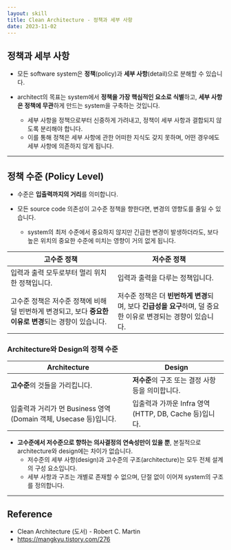 ```yaml
---
layout: skill
title: Clean Architecture - 정책과 세부 사항
date: 2023-11-02
---
```



## 정책과 세부 사항

- 모든 software system은 **정책**(policy)과 **세부 사항**(detail)으로 분해할 수 있습니다.

- architect의 목표는 system에서 **정책을 가장 핵심적인 요소로 식별**하고, **세부 사항은 정책에 무관**하게 만드는 system을 구축하는 것입니다.
    - 세부 사항을 정책으로부터 신중하게 가려내고, 정책이 세부 사항과 결합되지 않도록 분리해야 합니다.
    - 이를 통해 정책은 세부 사항에 관한 어떠한 지식도 갖지 못하며, 어떤 경우에도 세부 사항에 의존하지 않게 됩니다.


---


## 정책 수준 (Policy Level)

- 수준은 **입출력까지의 거리**를 의미합니다.

- 모든 source code 의존성이 고수준 정책을 향한다면, 변경의 영향도를 줄일 수 있습니다.
    - system의 최저 수준에서 중요하지 않지만 긴급한 변경이 발생하더라도, 보다 높은 위치의 중요한 수준에 미치는 영향이 거의 없게 됩니다.

| 고수준 정책 | 저수준 정책 |
| --- | --- |
| 입력과 출력 모두로부터 멀리 위치한 정책입니다. | 입력과 출력을 다루는 정책입니다. |
| 고수준 정책은 저수준 정책에 비해 덜 빈번하게 변경되고, 보다 **중요한 이유로 변경**되는 경향이 있습니다. | 저수준 정책은 더 **빈번하게 변경**되며, 보다 **긴급성을 요구**하며, 덜 중요한 이유로 변경되는 경향이 있습니다. |


### Architecture와 Design의 정책 수준

| Architecture | Design |
| --- | --- |
| **고수준**의 것들을 가리킵니다. | **저수준**의 구조 또는 결정 사항 등을 의미합니다. |
| 입출력과 거리가 먼 Business 영역(Domain 객체, Usecase 등)입니다. | 입출력과 가까운 Infra 영역(HTTP, DB, Cache 등)입니다. |

- **고수준에서 저수준으로 향하는 의사결정의 연속성만이 있을 뿐**, 본질적으로 architecture와 design에는 차이가 없습니다.
    - 저수준의 세부 사항(design)과 고수준의 구조(architecture)는 모두 전체 설계의 구성 요소입니다.
    - 세부 사항과 구조는 개별로 존재할 수 없으며, 단절 없이 이어져 system의 구조를 정의합니다.


---


## Reference

- Clean Architecture (도서) - Robert C. Martin
- <https://mangkyu.tistory.com/276>
